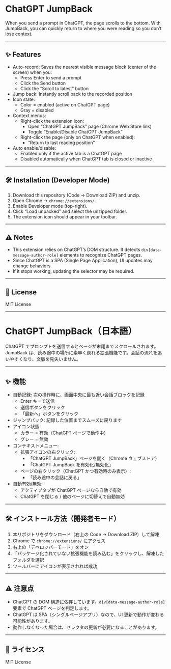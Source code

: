 # ChatGPT JumpBack

When you send a prompt in ChatGPT, the page scrolls to the bottom. With JumpBack, you can quickly return to where you were reading so you don’t lose context.

---

## ✨ Features

- Auto-record: Saves the nearest visible message block (center of the screen) when you:
  - Press Enter to send a prompt
  - Click the Send button
  - Click the “Scroll to latest” button
- Jump back: Instantly scroll back to the recorded position
- Icon state:
  - Color = enabled (active on ChatGPT page)
  - Gray = disabled
- Context menus:
  - Right-click the extension icon:
    - Open “ChatGPT JumpBack” page (Chrome Web Store link)
    - Toggle “Enable/Disable ChatGPT JumpBack”
  - Right-click the page (only on ChatGPT when enabled):
    - “Return to last reading position”
- Auto enable/disable:
  - Enabled only if the active tab is a ChatGPT page
  - Disabled automatically when ChatGPT tab is closed or inactive

---

## 🛠 Installation (Developer Mode)

1. Download this repository (Code → Download ZIP) and unzip.
2. Open Chrome → `chrome://extensions/`.
3. Enable Developer mode (top-right).
4. Click “Load unpacked” and select the unzipped folder.
5. The extension icon should appear in your toolbar.

---

## ⚠ Notes

- This extension relies on ChatGPT’s DOM structure.
  It detects `div[data-message-author-role]` elements to recognize ChatGPT pages.
- Since ChatGPT is a SPA (Single Page Application), UI updates may change behaviors.
- If it stops working, updating the selector may be required.

---

## 📜 License

MIT License

---

# ChatGPT JumpBack（日本語）

ChatGPT でプロンプトを送信するとページが末尾までスクロールされます。JumpBack は、読み途中の場所に素早く戻れる拡張機能です。会話の流れを追いやすくなり、文脈を見失いません。

---

## ✨ 機能

- 自動記録: 次の操作時に、画面中央に最も近い会話ブロックを記録
  - Enter キーで送信
  - 送信ボタンをクリック
  - 「最新へ」ボタンをクリック
- ジャンプバック: 記録した位置までスムーズに戻ります
- アイコン状態:
  - カラー = 有効（ChatGPT ページで動作中）
  - グレー = 無効
- コンテキストメニュー:
  - 拡張アイコンの右クリック:
    - 「ChatGPT JumpBack」ページを開く（Chrome ウェブストア）
    - 「ChatGPT JumpBack を有効化/無効化」
  - ページの右クリック（ChatGPT かつ有効時のみ表示）:
    - 「読み途中の会話に戻る」
- 自動有効/無効:
  - アクティブタブが ChatGPT ページなら自動で有効
  - ChatGPT を閉じる / 他のページに切替えで自動無効

---

## 🛠 インストール方法（開発者モード）

1. 本リポジトリをダウンロード（右上の Code → Download ZIP）して解凍
2. Chrome で `chrome://extensions/` にアクセス
3. 右上の「デベロッパーモード」をオン
4. 「パッケージ化されていない拡張機能を読み込む」をクリックし、解凍したフォルダを選択
5. ツールバーにアイコンが表示されれば成功

---

## ⚠ 注意点

- ChatGPT の DOM 構造に依存しています。`div[data-message-author-role]` 要素で ChatGPT ページを判定します。
- ChatGPT は SPA（シングルページアプリ）なので、UI 更新で動作が変わる可能性があります。
- 動作しなくなった場合は、セレクタの更新が必要になることがあります。

---

## 📜 ライセンス

MIT License
